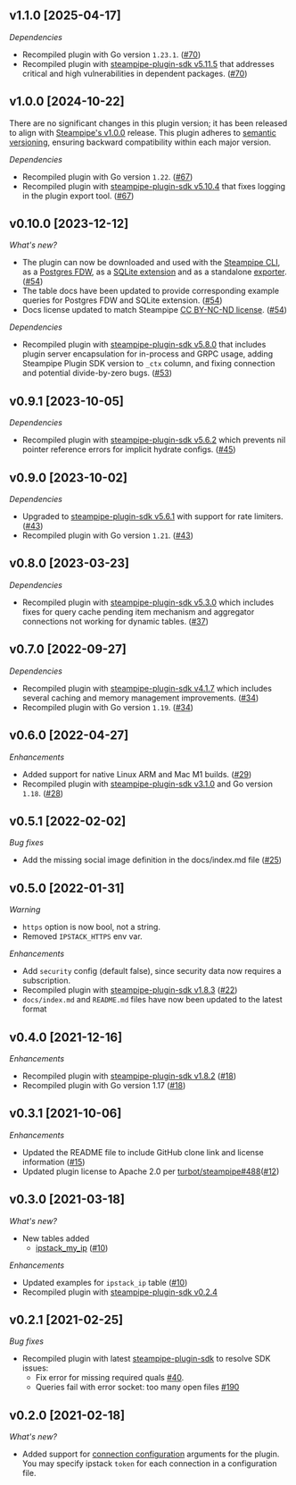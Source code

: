 ## v1.1.0 [2025-04-17]

_Dependencies_

- Recompiled plugin with Go version `1.23.1`. ([#70](https://github.com/turbot/steampipe-plugin-ipstack/pull/70))
- Recompiled plugin with [steampipe-plugin-sdk v5.11.5](https://github.com/turbot/steampipe-plugin-sdk/blob/v5.11.5/CHANGELOG.md#v5115-2025-03-31) that addresses critical and high vulnerabilities in dependent packages. ([#70](https://github.com/turbot/steampipe-plugin-ipstack/pull/70))

## v1.0.0 [2024-10-22]

There are no significant changes in this plugin version; it has been released to align with [Steampipe's v1.0.0](https://steampipe.io/changelog/steampipe-cli-v1-0-0) release. This plugin adheres to [semantic versioning](https://semver.org/#semantic-versioning-specification-semver), ensuring backward compatibility within each major version.

_Dependencies_

- Recompiled plugin with Go version `1.22`. ([#67](https://github.com/turbot/steampipe-plugin-ipstack/pull/67))
- Recompiled plugin with [steampipe-plugin-sdk v5.10.4](https://github.com/turbot/steampipe-plugin-sdk/blob/develop/CHANGELOG.md#v5104-2024-08-29) that fixes logging in the plugin export tool. ([#67](https://github.com/turbot/steampipe-plugin-ipstack/pull/67))

## v0.10.0 [2023-12-12]

_What's new?_

- The plugin can now be downloaded and used with the [Steampipe CLI](https://steampipe.io/docs), as a [Postgres FDW](https://steampipe.io/docs/steampipe_postgres/overview), as a [SQLite extension](https://steampipe.io/docs//steampipe_sqlite/overview) and as a standalone [exporter](https://steampipe.io/docs/steampipe_export/overview). ([#54](https://github.com/turbot/steampipe-plugin-ipstack/pull/54))
- The table docs have been updated to provide corresponding example queries for Postgres FDW and SQLite extension. ([#54](https://github.com/turbot/steampipe-plugin-ipstack/pull/54))
- Docs license updated to match Steampipe [CC BY-NC-ND license](https://github.com/turbot/steampipe-plugin-ipstack/blob/main/docs/LICENSE). ([#54](https://github.com/turbot/steampipe-plugin-ipstack/pull/54))

_Dependencies_

- Recompiled plugin with [steampipe-plugin-sdk v5.8.0](https://github.com/turbot/steampipe-plugin-sdk/blob/main/CHANGELOG.md#v580-2023-12-11) that includes plugin server encapsulation for in-process and GRPC usage, adding Steampipe Plugin SDK version to `_ctx` column, and fixing connection and potential divide-by-zero bugs. ([#53](https://github.com/turbot/steampipe-plugin-ipstack/pull/53))

## v0.9.1 [2023-10-05]

_Dependencies_

- Recompiled plugin with [steampipe-plugin-sdk v5.6.2](https://github.com/turbot/steampipe-plugin-sdk/blob/main/CHANGELOG.md#v562-2023-10-03) which prevents nil pointer reference errors for implicit hydrate configs. ([#45](https://github.com/turbot/steampipe-plugin-ipstack/pull/45))

## v0.9.0 [2023-10-02]

_Dependencies_

- Upgraded to [steampipe-plugin-sdk v5.6.1](https://github.com/turbot/steampipe-plugin-sdk/blob/main/CHANGELOG.md#v561-2023-09-29) with support for rate limiters. ([#43](https://github.com/turbot/steampipe-plugin-ipstack/pull/43))
- Recompiled plugin with Go version `1.21`. ([#43](https://github.com/turbot/steampipe-plugin-ipstack/pull/43))

## v0.8.0 [2023-03-23]

_Dependencies_

- Recompiled plugin with [steampipe-plugin-sdk v5.3.0](https://github.com/turbot/steampipe-plugin-sdk/blob/main/CHANGELOG.md#v530-2023-03-16) which includes fixes for query cache pending item mechanism and aggregator connections not working for dynamic tables. ([#37](https://github.com/turbot/steampipe-plugin-ipstack/pull/37))

## v0.7.0 [2022-09-27]

_Dependencies_

- Recompiled plugin with [steampipe-plugin-sdk v4.1.7](https://github.com/turbot/steampipe-plugin-sdk/blob/main/CHANGELOG.md#v417-2022-09-08) which includes several caching and memory management improvements. ([#34](https://github.com/turbot/steampipe-plugin-ipstack/pull/34))
- Recompiled plugin with Go version `1.19`. ([#34](https://github.com/turbot/steampipe-plugin-ipstack/pull/34))

## v0.6.0 [2022-04-27]

_Enhancements_

- Added support for native Linux ARM and Mac M1 builds. ([#29](https://github.com/turbot/steampipe-plugin-ipstack/pull/29))
- Recompiled plugin with [steampipe-plugin-sdk v3.1.0](https://github.com/turbot/steampipe-plugin-sdk/blob/main/CHANGELOG.md#v310--2022-03-30) and Go version `1.18`. ([#28](https://github.com/turbot/steampipe-plugin-ipstack/pull/28))

## v0.5.1 [2022-02-02]

_Bug fixes_

- Add the missing social image definition in the docs/index.md file ([#25](https://github.com/turbot/steampipe-plugin-ipstack/pull/25))

## v0.5.0 [2022-01-31]

_Warning_
- `https` option is now bool, not a string.
- Removed `IPSTACK_HTTPS` env var.

_Enhancements_
- Add `security` config (default false), since security data now requires a subscription.
- Recompiled plugin with [steampipe-plugin-sdk v1.8.3](https://github.com/turbot/steampipe-plugin-sdk/blob/main/CHANGELOG.md#v183--2021-12-23) ([#22](https://github.com/turbot/steampipe-plugin-ipstack/pull/22))
- `docs/index.md` and `README.md` files have now been updated to the latest format

## v0.4.0 [2021-12-16]

_Enhancements_

- Recompiled plugin with [steampipe-plugin-sdk v1.8.2](https://github.com/turbot/steampipe-plugin-sdk/blob/main/CHANGELOG.md#v182--2021-11-22) ([#18](https://github.com/turbot/steampipe-plugin-ipstack/pull/18))
- Recompiled plugin with Go version 1.17 ([#18](https://github.com/turbot/steampipe-plugin-ipstack/pull/18))

## v0.3.1 [2021-10-06]

_Enhancements_

- Updated the README file to include GitHub clone link and license information ([#15](https://github.com/turbot/steampipe-plugin-ipstack/pull/15))
- Updated plugin license to Apache 2.0 per [turbot/steampipe#488](https://github.com/turbot/steampipe/issues/488)([#12](https://github.com/turbot/steampipe-plugin-ipstack/pull/12))

## v0.3.0 [2021-03-18]

_What's new?_

- New tables added
  - [ipstack_my_ip](https://https://hub.steampipe.io/plugins/turbot/ipstack/tables/ipstack_my_ip) ([#10](https://github.com/turbot/steampipe-plugin-ipstack/pull/10))

_Enhancements_

- Updated examples for `ipstack_ip` table ([#10](https://github.com/turbot/steampipe-plugin-ipstack/pull/10))
- Recompiled plugin with [steampipe-plugin-sdk v0.2.4](https://github.com/turbot/steampipe-plugin-sdk/blob/main/CHANGELOG.md#v024-2021-03-16)

## v0.2.1 [2021-02-25]

_Bug fixes_

- Recompiled plugin with latest [steampipe-plugin-sdk](https://github.com/turbot/steampipe-plugin-sdk) to resolve SDK issues:
  - Fix error for missing required quals [#40](https://github.com/turbot/steampipe-plugin-sdk/issues/42).
  - Queries fail with error socket: too many open files [#190](https://github.com/turbot/steampipe/issues/190)

## v0.2.0 [2021-02-18]

_What's new?_

- Added support for [connection configuration](https://github.com/turbot/steampipe-plugin-ipstack/blob/main/docs/index.md#connection-configuration) arguments for the plugin. You may specify ipstack `token` for each connection in a configuration file.
